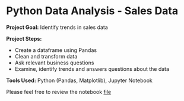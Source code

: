 # Python Data Analysis - Sales Data

**Project Goal:** Identify trends in sales data

**Project Steps:** 
- Create a dataframe using Pandas
- Clean and transform data
- Ask relevant business questions
- Examine, identify trends and answers questions about the data

**Tools Used:** Python (Pandas, Matplotlib), Jupyter Notebook

Please feel free to review the notebook [file](https://github.com/MarekRykaczewski/Portfolio/blob/main/Python%20Pandas%20Data%20Analysis/Python%20Pandas%20Exploratory%20Data%20Analysis.ipynb)

